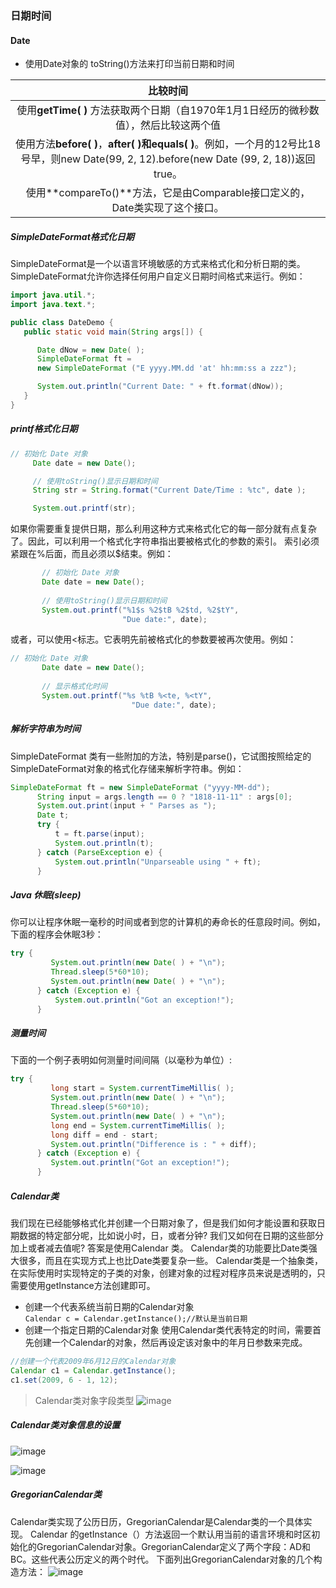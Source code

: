 ### 日期时间
#### Date
- 使用Date对象的 toString()方法来打印当前日期和时间

比较时间|
|:-:|
|使用**getTime( )** 方法获取两个日期（自1970年1月1日经历的微秒数值），然后比较这两个值|
|使用方法**before( )**，**after( )**和**equals( )**。例如，一个月的12号比18号早，则new Date(99, 2, 12).before(new Date (99, 2, 18))返回true。|
|使用**compareTo()**方法，它是由Comparable接口定义的，Date类实现了这个接口。|

##### SimpleDateFormat格式化日期
SimpleDateFormat是一个以语言环境敏感的方式来格式化和分析日期的类。SimpleDateFormat允许你选择任何用户自定义日期时间格式来运行。例如：
```java
import java.util.*;
import java.text.*;

public class DateDemo {
   public static void main(String args[]) {

      Date dNow = new Date( );
      SimpleDateFormat ft = 
      new SimpleDateFormat ("E yyyy.MM.dd 'at' hh:mm:ss a zzz");

      System.out.println("Current Date: " + ft.format(dNow));
   }
}
```
##### printf格式化日期
```java
// 初始化 Date 对象
     Date date = new Date();

     // 使用toString()显示日期和时间
     String str = String.format("Current Date/Time : %tc", date );

     System.out.printf(str);
```
如果你需要重复提供日期，那么利用这种方式来格式化它的每一部分就有点复杂了。因此，可以利用一个格式化字符串指出要被格式化的参数的索引。
索引必须紧跟在%后面，而且必须以$结束。例如：
```java
       // 初始化 Date 对象
       Date date = new Date();
        
       // 使用toString()显示日期和时间
       System.out.printf("%1$s %2$tB %2$td, %2$tY", 
                         "Due date:", date);
```
或者，可以使用<标志。它表明先前被格式化的参数要被再次使用。例如：
```java
// 初始化 Date 对象
       Date date = new Date();
        
       // 显示格式化时间
       System.out.printf("%s %tB %<te, %<tY",
                           "Due date:", date);
```

##### 解析字符串为时间
SimpleDateFormat 类有一些附加的方法，特别是parse()，它试图按照给定的SimpleDateFormat对象的格式化存储来解析字符串。例如：
```java
SimpleDateFormat ft = new SimpleDateFormat ("yyyy-MM-dd"); 
      String input = args.length == 0 ? "1818-11-11" : args[0]; 
      System.out.print(input + " Parses as "); 
      Date t; 
      try { 
          t = ft.parse(input); 
          System.out.println(t); 
      } catch (ParseException e) { 
          System.out.println("Unparseable using " + ft); 
      }
```

##### Java 休眠(sleep)
你可以让程序休眠一毫秒的时间或者到您的计算机的寿命长的任意段时间。例如，下面的程序会休眠3秒：
```java
try { 
         System.out.println(new Date( ) + "\n"); 
         Thread.sleep(5*60*10); 
         System.out.println(new Date( ) + "\n"); 
      } catch (Exception e) { 
          System.out.println("Got an exception!"); 
      }
```
##### 测量时间
下面的一个例子表明如何测量时间间隔（以毫秒为单位）:
```java
try {
         long start = System.currentTimeMillis( );
         System.out.println(new Date( ) + "\n");
         Thread.sleep(5*60*10);
         System.out.println(new Date( ) + "\n");
         long end = System.currentTimeMillis( );
         long diff = end - start;
         System.out.println("Difference is : " + diff);
      } catch (Exception e) {
         System.out.println("Got an exception!");
      }
```
##### Calendar类
我们现在已经能够格式化并创建一个日期对象了，但是我们如何才能设置和获取日期数据的特定部分呢，比如说小时，日，或者分钟? 我们又如何在日期的这些部分加上或者减去值呢? 答案是使用Calendar 类。
Calendar类的功能要比Date类强大很多，而且在实现方式上也比Date类要复杂一些。
Calendar类是一个抽象类，在实际使用时实现特定的子类的对象，创建对象的过程对程序员来说是透明的，只需要使用getInstance方法创建即可。
- 创建一个代表系统当前日期的Calendar对象  
`Calendar c = Calendar.getInstance();//默认是当前日期`
- 创建一个指定日期的Calendar对象
使用Calendar类代表特定的时间，需要首先创建一个Calendar的对象，然后再设定该对象中的年月日参数来完成。
```java
//创建一个代表2009年6月12日的Calendar对象
Calendar c1 = Calendar.getInstance();
c1.set(2009, 6 - 1, 12);
```
>Calendar类对象字段类型
![image](https://note.youdao.com/yws/api/personal/file/EF608F67DE974CF6BA3B8B6DB1796C55?method=download&shareKey=2e782bdd334954c07e217f0e74710694)
##### Calendar类对象信息的设置

![image](https://note.youdao.com/yws/api/personal/file/BD0EA0EF53BA4518AFE8CD8904AE10B6?method=download&shareKey=5a26c9f9fcb81747a4f5e566dedb8a74)

![image](https://note.youdao.com/yws/api/personal/file/A22C517E58A64188B5256BB8F6DEAD40?method=download&shareKey=ae0b6854b329052e868cecdd85ed30a8)

##### GregorianCalendar类
Calendar类实现了公历日历，GregorianCalendar是Calendar类的一个具体实现。
Calendar 的getInstance（）方法返回一个默认用当前的语言环境和时区初始化的GregorianCalendar对象。GregorianCalendar定义了两个字段：AD和BC。这些代表公历定义的两个时代。
下面列出GregorianCalendar对象的几个构造方法：
![image](https://note.youdao.com/yws/api/personal/file/CFA90153BC5F453B98721A52A7A2C4A0?method=download&shareKey=8a306ff6e413b62627c0f1e3f621d0f1)